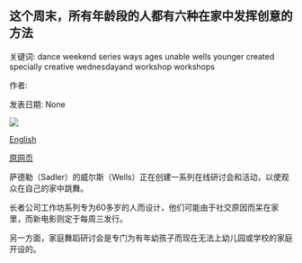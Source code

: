 ## 这个周末，所有年龄段的人都有六种在家中发挥创意的方法

关键词: dance weekend series ways ages unable wells younger created specially creative wednesdayand workshop workshops

作者: 

发表日期: None

![](https://ichef.bbci.co.uk/images/ic/1200x675/p088yqzm.jpg)

[English](Six%20ways%20for%20all%20ages%20to%20get%20creative%20at%20home%20this%20weekend.md)

[原网页](https://www.bbc.co.uk/programmes/articles/1zTVpfrsrZb84NQB0Ksj6CV/six-ways-for-all-ages-to-get-creative-at-home-this-weekend)

萨德勒（Sadler）的威尔斯（Wells）正在创建一系列在线研讨会和活动，以使观众在自己的家中跳舞。

长者公司工作坊系列专为60多岁的人而设计，他们可能由于社交原因而呆在家里，而新电影则定于每周三发行。

另一方面，家庭舞蹈研讨会是专门为有年幼孩子而现在无法上幼儿园或学校的家庭开设的。